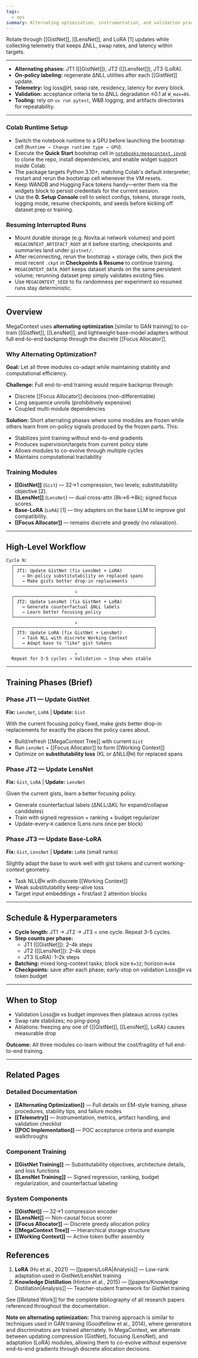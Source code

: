 ```yaml
---
tags:
  - ops
summary: Alternating optimization, instrumentation, and validation practices for GistNet, LensNet, and runtime components.
---
```

Rotate through [[GistNet]], [[LensNet]], and LoRA [1] updates while collecting telemetry that keeps ΔNLL, swap rates, and latency within targets.

---

- **Alternating phases:** JT1 ([[GistNet]]), JT2 ([[LensNet]]), JT3 (LoRA).
- **On-policy labeling:** regenerate ΔNLL utilities after each [[GistNet]] update.
- **Telemetry:** log loss@H, swap rate, residency, latency for every block.
- **Validation:** acceptance criteria tie to ΔNLL degradation ≤0.1 at `W_max=8k`.
- **Tooling:** rely on `uv run pytest`, W&B logging, and artifacts directories for repeatability.

---
### Colab Runtime Setup

- Switch the notebook runtime to a GPU before launching the bootstrap cell (`Runtime → Change runtime type → GPU`).
- Execute the **Quick Start** bootstrap cell in [`notebooks/megacontext.ipynb`](../../notebooks/megacontext.ipynb) to clone the repo, install dependencies, and enable widget support inside Colab.
- The package targets Python 3.10+, matching Colab's default interpreter; restart and rerun the bootstrap cell whenever the VM resets.
- Keep WANDB and Hugging Face tokens handy—enter them via the widgets block to persist credentials for the current session.
- Use the **0. Setup Console** cell to select configs, tokens, storage roots, logging mode, resume checkpoints, and seeds before kicking off dataset prep or training.

### Resuming Interrupted Runs

- Mount durable storage (e.g. Novita.ai network volumes) and point `MEGACONTEXT_ARTIFACT_ROOT` at it before starting; checkpoints and summaries land under `gistnet/`.
- After reconnecting, rerun the bootstrap + storage cells, then pick the most recent `.ckpt` in **Checkpoints & Resume** to continue training.
- `MEGACONTEXT_DATA_ROOT` keeps dataset shards on the same persistent volume; rerunning dataset prep simply validates existing files.
- Use `MEGACONTEXT_SEED` to fix randomness per experiment so resumed runs stay deterministic.

---
## Overview

MegaContext uses **alternating optimization** [similar to GAN training] to co-train [[GistNet]], [[LensNet]], and lightweight base-model adapters without full end-to-end backprop through the discrete [[Focus Allocator]].

### Why Alternating Optimization?

**Goal:** Let all three modules co-adapt while maintaining stability and computational efficiency.

**Challenge:** Full end-to-end training would require backprop through:
- Discrete [[Focus Allocator]] decisions (non-differentiable)
- Long sequence unrolls (prohibitively expensive)
- Coupled multi-module dependencies

**Solution:** Short alternating phases where some modules are frozen while others learn from on-policy signals produced by the frozen parts. This:
- Stabilizes joint training without end-to-end gradients
- Produces supervision/targets from current policy state
- Allows modules to co-evolve through multiple cycles
- Maintains computational tractability

### Training Modules

- **[[GistNet]]** (`Gist`) — 32→1 compression, two levels; substitutability objective [2].
- **[[LensNet]]** (`LensNet`) — dual cross-attn (8k→6→8k); signed focus scores.
- **Base-LoRA** (`LoRA`) [1] — tiny adapters on the base LLM to improve gist compatibility.
- **[[Focus Allocator]]** — remains discrete and greedy (no relaxation).

---
## High-Level Workflow

```
Cycle N:
  ┌─────────────────────────────────────────────────────┐
  │ JT1: Update GistNet (fix LensNet + LoRA)            │
  │   → On-policy substitutability on replaced spans    │
  │   → Make gists better drop-in replacements          │
  └─────────────────────────────────────────────────────┘
                          ↓
  ┌─────────────────────────────────────────────────────┐
  │ JT2: Update LensNet (fix GistNet + LoRA)            │
  │   → Generate counterfactual ΔNLL labels             │
  │   → Learn better focusing policy                    │
  └─────────────────────────────────────────────────────┘
                          ↓
  ┌─────────────────────────────────────────────────────┐
  │ JT3: Update LoRA (fix GistNet + LensNet)            │
  │   → Task NLL with discrete Working Context          │
  │   → Adapt base to "like" gist tokens                │
  └─────────────────────────────────────────────────────┘
                          ↓
  Repeat for 3-5 cycles → Validation → Stop when stable
```

---
## Training Phases (Brief)

### Phase JT1 — Update GistNet
**Fix:** `LensNet`, `LoRA` | **Update:** `Gist`

With the current focusing policy fixed, make gists better drop-in replacements for exactly the places the policy cares about.
- Build/refresh [[MegaContext Tree]] with current `Gist`
- Run `LensNet` + [[Focus Allocator]] to form [[Working Context]]
- Optimize on **substitutability loss** (KL or ΔNLL@`H`) for replaced spans

### Phase JT2 — Update LensNet
**Fix:** `Gist`, `LoRA` | **Update:** `LensNet`

Given the current gists, learn a better focusing policy.
- Generate counterfactual labels (ΔNLL/ΔKL for expand/collapse candidates)
- Train with signed regression + ranking + budget regularizer
- Update-every-`K` cadence (Lens runs once per block)

### Phase JT3 — Update Base-LoRA
**Fix:** `Gist`, `LensNet` | **Update:** `LoRA` (small ranks)

Slightly adapt the base to work well with gist tokens and current working-context geometry.
- Task NLL@`H` with discrete [[Working Context]]
- Weak substitutability keep-alive loss
- Target input embeddings + first/last 2 attention blocks

---
## Schedule & Hyperparameters

- **Cycle length:** JT1 → JT2 → JT3 = one cycle. Repeat 3–5 cycles.
- **Step counts per phase:**
  - JT1 ([[GistNet]]): 2–4k steps
  - JT2 ([[LensNet]]): 2–4k steps
  - JT3 (LoRA): 1–2k steps
- **Batching:** mixed long-context tasks; block size `K=32`; horizon `H=64`
- **Checkpoints:** save after each phase; early-stop on validation Loss@`H` vs token budget

---
## When to Stop

- Validation Loss@`H` vs budget improves then plateaus across cycles
- Swap rate stabilizes; no ping-pong
- Ablations: freezing any one of {[[GistNet]], [[LensNet]], LoRA} causes measurable drop

**Outcome:** All three modules co-learn without the cost/fragility of full end-to-end training.

---
## Related Pages

### Detailed Documentation
- **[[Alternating Optimization]]** — Full details on EM-style training, phase procedures, stability tips, and failure modes
- **[[Telemetry]]** — Instrumentation, metrics, artifact handling, and validation checklist
- **[[POC Implementation]]** — POC acceptance criteria and example walkthroughs

### Component Training
- **[[GistNet Training]]** — Substitutability objectives, architecture details, and loss functions
- **[[LensNet Training]]** — Signed regression, ranking, budget regularization, and counterfactual labeling

### System Components
- **[[GistNet]]** — 32→1 compression encoder
- **[[LensNet]]** — Non-causal focus scorer
- **[[Focus Allocator]]** — Discrete greedy allocation policy
- **[[MegaContext Tree]]** — Hierarchical storage structure
- **[[Working Context]]** — Active token buffer assembly

## References

1. **LoRA** (Hu et al., 2021) — [[papers/LoRA|Analysis]] — Low-rank adaptation used in GistNet/LensNet training
2. **Knowledge Distillation** (Hinton et al., 2015) — [[papers/Knowledge Distillation|Analysis]] — Teacher-student framework for GistNet training

See [[Related Work]] for the complete bibliography of all research papers referenced throughout the documentation.

**Note on alternating optimization:** This training approach is similar to techniques used in GAN training (Goodfellow et al., 2014), where generators and discriminators are trained alternately. In MegaContext, we alternate between updating compression (GistNet), focusing (LensNet), and adaptation (LoRA) modules, allowing them to co-evolve without expensive end-to-end gradients through discrete allocation decisions.
